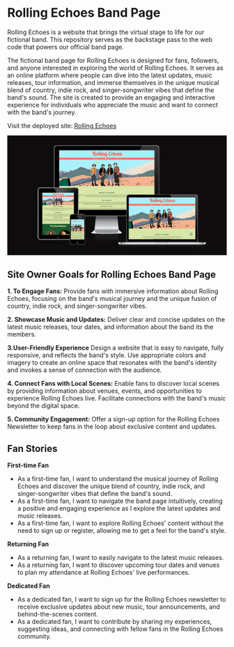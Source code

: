 # Rolling Echoes Band Page

Rolling Echoes is a website that brings the virtual stage to life for our fictional band. This repository serves as the backstage pass to the web code that powers our official band page.

The fictional band page for Rolling Echoes is designed for fans, followers, and anyone interested in exploring the world of Rolling Echoes. It serves as an online platform where people can dive into the latest updates, music releases, tour information, and immerse themselves in the unique musical blend of country, indie rock, and singer-songwriter vibes that define the band's sound. The site is created to provide an engaging and interactive experience for individuals who appreciate the music and want to connect with the band's journey.

Visit the deployed site: [Rolling Echoes](<https://elindalenback.github.io/Project1-band/music.html>)

![Rolling Echoes](assets/images/amiresponsiverollingechoes.png)

## Site Owner Goals for Rolling Echoes Band Page

**1. To Engage Fans:**
Provide fans with immersive information about Rolling Echoes, focusing on the band's musical journey and the unique fusion of country, indie rock, and singer-songwriter vibes.

**2. Showcase Music and Updates:**
Deliver clear and concise updates on the latest music releases, tour dates, and information about the band its the members.

**3.User-Friendly Experience**
Design a website that is easy to navigate, fully responsive, and reflects the band's style. Use appropriate colors and imagery to create an online space that resonates with the band's identity and invokes a sense of connection with the audience.

**4. Connect Fans with Local Scenes:**
Enable fans to discover local scenes by providing information about venues, events, and opportunities to experience Rolling Echoes live. Facilitate connections with the band's music beyond the digital space.

**5. Community Engagement:**
Offer a sign-up option for the Rolling Echoes Newsletter to keep fans in the loop about exclusive content and updates.

## Fan Stories

**First-time Fan**

- As a first-time fan, I want to understand the musical journey of Rolling Echoes and discover the unique blend of country, indie rock, and singer-songwriter vibes that define the band's sound.
- As a first-time fan, I want to navigate the band page intuitively, creating a positive and engaging experience as I explore the latest updates and music releases.
- As a first-time fan, I want to explore Rolling Echoes' content without the need to sign up or register, allowing me to get a feel for the band's style.

**Returning Fan**

- As a returning fan, I want to easily navigate to the latest music releases.
- As a returning fan, I want to discover upcoming tour dates and venues to plan my attendance at Rolling Echoes' live performances.

**Dedicated Fan**

- As a dedicated fan, I want to sign up for the Rolling Echoes newsletter to receive exclusive updates about new music, tour announcements, and behind-the-scenes content.
- As a dedicated fan, I want to contribute by sharing my experiences, suggesting ideas, and connecting with fellow fans in the Rolling Echoes community.
